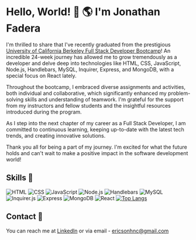 # Hello, World! 👋 🌎 I'm Jonathan Fadera

I'm thrilled to share that I've recently graduated from the prestigious [University of California Berkeley Full Stack Developer Bootcamp](https://bootcamp.berkeley.edu/coding/)! An incredible 24-week journey has allowed me to grow tremendously as a developer and delve deep into technologies like HTML, CSS, JavaScript, Node.js, Handlebars, MySQL, Inquirer, Express, and MongoDB, with a special focus on React lately.

Throughout the bootcamp, I embraced diverse assignments and activities, both individual and collaborative, which significantly enhanced my problem-solving skills and understanding of teamwork. I'm grateful for the support from my instructors and fellow students and the insightful resources introduced during the program.

As I step into the next chapter of my career as a Full Stack Developer, I am committed to continuous learning, keeping up-to-date with the latest tech trends, and creating innovative solutions.

Thank you all for being a part of my journey. I'm excited for what the future holds and can't wait to make a positive impact in the software development world!

## Skills 🚀

![HTML](https://img.shields.io/badge/HTML-E34F26?style=for-the-badge&logo=html5&logoColor=white)
![CSS](https://img.shields.io/badge/CSS-1572B6?style=for-the-badge&logo=css3&logoColor=white)
![JavaScript](https://img.shields.io/badge/JavaScript-F7DF1E?style=for-the-badge&logo=javascript&logoColor=black)
![Node.js](https://img.shields.io/badge/Node.js-43853D?style=for-the-badge&logo=node-dot-js&logoColor=white)
![Handlebars](https://img.shields.io/badge/Handlebars-f0772b?style=for-the-badge&logo=handlebars&logoColor=white)
![MySQL](https://img.shields.io/badge/MySQL-4479A1?style=for-the-badge&logo=mysql&logoColor=white)
![Inquirer.js](https://img.shields.io/badge/Inquirer.js-6600FF?style=for-the-badge)
![Express](https://img.shields.io/badge/Express-000000?style=for-the-badge&logo=express&logoColor=white)
![MongoDB](https://img.shields.io/badge/MongoDB-4EA94B?style=for-the-badge&logo=mongodb&logoColor=white)
![React](https://img.shields.io/badge/React-20232A?style=for-the-badge&logo=react&logoColor=61DAFB)
[![Top Langs](https://github-readme-stats.vercel.app/api/top-langs/?username=JonathanFadera&layout=compact)](https://github.com/anuraghazra/github-readme-stats)

## Contact 📧

You can reach me at [LinkedIn](https://www.linkedin.com/in/jonathan-fadera-b92a9627b/) or via email - ericsonhnc@gmail.com
